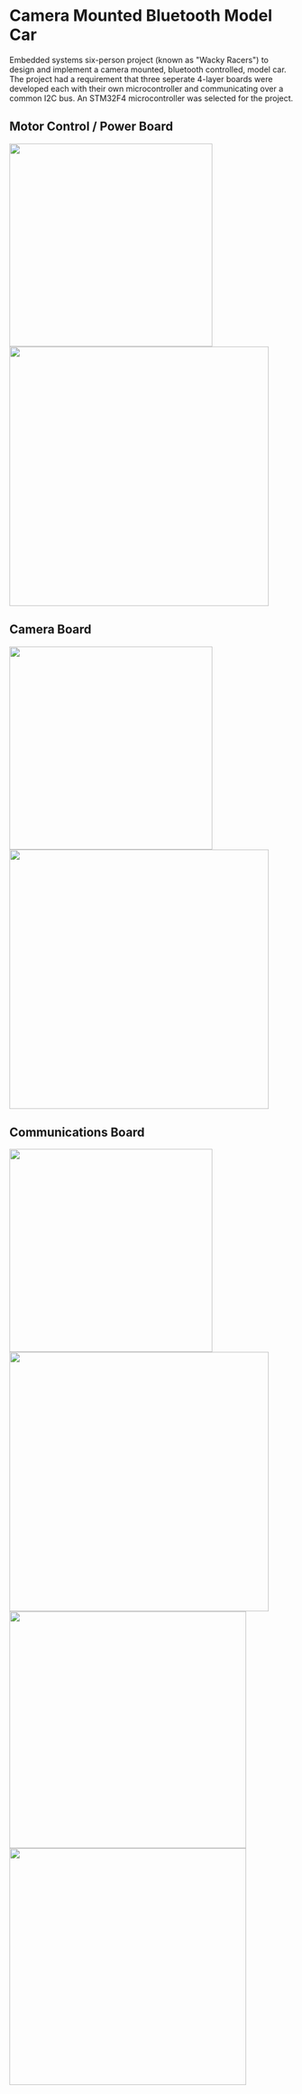 # Camera Mounted Bluetooth Model Car

Embedded systems six-person project (known as "Wacky Racers") to design and implement a camera mounted, bluetooth controlled, model car. The project had a requirement that three seperate 4-layer boards were developed each with their own microcontroller and communicating over a common I2C bus. An STM32F4 microcontroller was selected for the project.

## Motor Control / Power Board
<img src="https://github.com/mkokshoorn/Camera_Mounted_Bluetooth_Model_Car/blob/master/populated_board_images/MotorBoard.jpg" width="360">
<img src="https://github.com/mkokshoorn/Camera_Mounted_Bluetooth_Model_Car/blob/master/MotorSchematic.png" width="460">


## Camera Board
<img src="https://github.com/mkokshoorn/Camera_Mounted_Bluetooth_Model_Car/blob/master/populated_board_images/CameraBoard.jpg" width="360">
<img src="https://github.com/mkokshoorn/Camera_Mounted_Bluetooth_Model_Car/blob/master/CameraSchematic.png" width="460">

## Communications Board
<img src="https://github.com/mkokshoorn/Camera_Mounted_Bluetooth_Model_Car/blob/master/populated_board_images/CommsBoard.jpg" width="360">
<img src="https://github.com/mkokshoorn/Camera_Mounted_Bluetooth_Model_Car/blob/master/commsSchematic.png" width="460">
<img src="https://github.com/mkokshoorn/Camera_Mounted_Bluetooth_Model_Car/blob/master/commsSchematic2.png" width="420">
<img src="https://github.com/mkokshoorn/Camera_Mounted_Bluetooth_Model_Car/blob/master/commsSchematic3.png" width="420">
